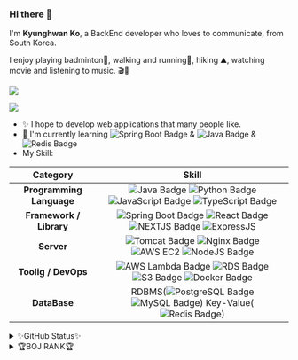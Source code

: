 ### Hi there 👋

I'm **Kyunghwan Ko**, a BackEnd developer who loves to communicate, from South Korea.

I enjoy playing badminton🏸, walking and running🏃, hiking ⛰️, watching movie and listening to music. 🎬🎵

<a href="https://velog.io/@kyunghwan1207"><img src="https://img.shields.io/badge/Tech_Blog-11B48A?style=for-the-badge&logo=vimeo&logoColor=white"/></a>
<div title="kyunghwanko1207@gmail.com">
<a href="https://mail.google.com/mail/u/0/?tab=rm&ogbl#inbox?compose=CllgCJvnrrXTcvDlJLgnDpQCXlcdPMkMCzxVnQHBlsZVRTJpNtmKHTbcQXRrQvtcfRfTHMksnjB"><img src="https://img.shields.io/badge/Gmail-D14836?style=for-the-badge&logo=gmail&logoColor=white"/></a>
</div>

+ ✨ I hope to develop web applications that many people like. 
+ 🌱 I'm currently learning
  ![Spring Boot Badge](https://img.shields.io/badge/Spring_Boot-6DB33F?style=for-the-badge&logo=springboot&logoColor=white) & ![Java Badge](https://img.shields.io/badge/Java-ED8B00?style=for-the-badge&logo=openjdk&logoColor=white) & ![Redis Badge](https://img.shields.io/badge/redis-%23DD0031.svg?&style=for-the-badge&logo=redis&logoColor=white)
+ My Skill:

|**Category**|**Skill**|
|:---: | :---: |
|**Programming Language**| ![Java Badge](https://img.shields.io/badge/Java11-ED8B00?style=for-the-badge&logo=openjdk&logoColor=white) ![Python Badge](https://img.shields.io/badge/Python3-3776AB?style=for-the-badge&logo=python&logoColor=white) ![JavaScript Badge](https://img.shields.io/badge/JavaScript-F7DF1E?style=for-the-badge&logo=javascript&logoColor=black) ![TypeScript Badge](https://img.shields.io/badge/TypeScript-007ACC?style=for-the-badge&logo=typescript&logoColor=white)|
| **Framework / Library** | ![Spring Boot Badge](https://img.shields.io/badge/Spring_Boot-6DB33F?style=for-the-badge&logo=springboot&logoColor=white) ![React Badge](https://img.shields.io/badge/React-20232A?style=for-the-badge&logo=react&logoColor=61DAFB) ![NEXTJS Badge](https://img.shields.io/badge/NEXT_JS-20232A?style=for-the-badge&logo=next&logoColor=61DAFB) ![ExpressJS](https://img.shields.io/badge/Express.js-404D59?style=for-the-badge)
|**Server**| ![Tomcat Badge](https://img.shields.io/badge/tomcat-F7DF1E?style=for-the-badge&logo=tomcat&logoColor=black) ![Nginx Badge](https://img.shields.io/badge/Nginx-20232A?style=for-the-badge&logo=nginx&logoColor=61DAFB) ![AWS EC2](https://img.shields.io/badge/AWS_EC2-ED8B00?style=for-the-badge&logo=ec2&logoColor=white) ![NodeJS Badge](https://img.shields.io/badge/Node.js-43853D?style=for-the-badge&logo=node.js&logoColor=white)|
|**Toolig / DevOps**| ![AWS Lambda Badge](https://img.shields.io/badge/AWS_LAMBDA-ED8B00?style=for-the-badge&logo=aws&logoColor=white) ![RDS Badge](https://img.shields.io/badge/AWS_RDS-005C84?style=for-the-badge&logo=rds&logoColor=white) ![S3 Badge](https://img.shields.io/badge/AWS_S3-ED8B00?style=for-the-badge&logo=s3&logoColor=white) ![Docker Badge](https://img.shields.io/badge/docker-005C84?style=for-the-badge&logo=docker&logoColor=white)|
|**DataBase**| RDBMS(![PostgreSQL Badge](https://img.shields.io/badge/PostgreSQL-316192?style=for-the-badge&logo=postgresql&logoColor=white) ![MySQL Badge](https://img.shields.io/badge/MySQL-005C84?style=for-the-badge&logo=mysql&logoColor=white)) Key-Value(![Redis Badge](https://img.shields.io/badge/redis-%23DD0031.svg?&style=for-the-badge&logo=redis&logoColor=white))

<details>
<summary>✨GitHub Status✨</summary>

![Anurag's GitHub stats](https://github-readme-stats.vercel.app/api?username=kyunghwan1207&theme=great-gatsby&show_icons=true)

</details>

<details>
<summary>🏆BOJ RANK🏆</summary>

[![Solved.ac
프로필](http://mazassumnida.wtf/api/v2/generate_badge?boj=kkh1207)](https://solved.ac/kkh1207)

</details>
